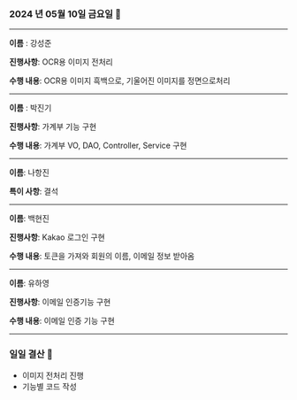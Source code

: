 ### 2024 년 05월 10일 금요일 📆

---

**이름** : 강성준

**진행사항**: OCR용 이미지 전처리

**수행 내용**: OCR용 이미지 흑백으로, 기울어진 이미지를 정면으로처리

---

**이름** : 박진기

**진행사항**: 가계부 기능 구현

**수행 내용**: 가계부 VO, DAO, Controller, Service 구현

---

**이름**: 나항진

**특이 사항**: 결석

---

**이름**: 백현진

**진행사항**: Kakao 로그인 구현

**수행 내용**: 토큰을 가져와 회원의 이름, 이메일 정보 받아옴


---

**이름**: 유하영

**진행사항**: 이메일 인증기능 구현

**수행 내용**: 이메일 인증 기능 구현

---

### 일일 결산 📝
- 이미지 전처리 진행
- 기능별 코드 작성